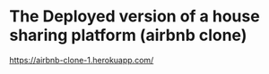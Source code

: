 # The Deployed version of a house sharing platform (airbnb clone)

https://airbnb-clone-1.herokuapp.com/

